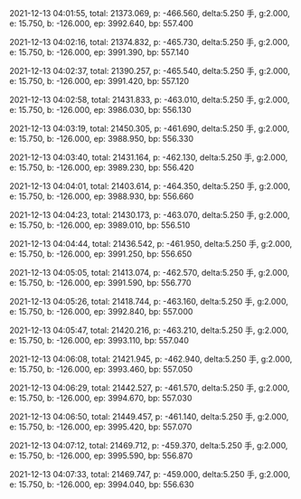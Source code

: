 2021-12-13 04:01:55, total: 21373.069, p: -466.560, delta:5.250 手, g:2.000, e: 15.750, b: -126.000, ep: 3992.640, bp: 557.400

2021-12-13 04:02:16, total: 21374.832, p: -465.730, delta:5.250 手, g:2.000, e: 15.750, b: -126.000, ep: 3991.390, bp: 557.140

2021-12-13 04:02:37, total: 21390.257, p: -465.540, delta:5.250 手, g:2.000, e: 15.750, b: -126.000, ep: 3991.420, bp: 557.120

2021-12-13 04:02:58, total: 21431.833, p: -463.010, delta:5.250 手, g:2.000, e: 15.750, b: -126.000, ep: 3986.030, bp: 556.130

2021-12-13 04:03:19, total: 21450.305, p: -461.690, delta:5.250 手, g:2.000, e: 15.750, b: -126.000, ep: 3988.950, bp: 556.330

2021-12-13 04:03:40, total: 21431.164, p: -462.130, delta:5.250 手, g:2.000, e: 15.750, b: -126.000, ep: 3989.230, bp: 556.420

2021-12-13 04:04:01, total: 21403.614, p: -464.350, delta:5.250 手, g:2.000, e: 15.750, b: -126.000, ep: 3988.930, bp: 556.660

2021-12-13 04:04:23, total: 21430.173, p: -463.070, delta:5.250 手, g:2.000, e: 15.750, b: -126.000, ep: 3989.010, bp: 556.510

2021-12-13 04:04:44, total: 21436.542, p: -461.950, delta:5.250 手, g:2.000, e: 15.750, b: -126.000, ep: 3991.250, bp: 556.650

2021-12-13 04:05:05, total: 21413.074, p: -462.570, delta:5.250 手, g:2.000, e: 15.750, b: -126.000, ep: 3991.590, bp: 556.770

2021-12-13 04:05:26, total: 21418.744, p: -463.160, delta:5.250 手, g:2.000, e: 15.750, b: -126.000, ep: 3992.840, bp: 557.000

2021-12-13 04:05:47, total: 21420.216, p: -463.210, delta:5.250 手, g:2.000, e: 15.750, b: -126.000, ep: 3993.110, bp: 557.040

2021-12-13 04:06:08, total: 21421.945, p: -462.940, delta:5.250 手, g:2.000, e: 15.750, b: -126.000, ep: 3993.460, bp: 557.050

2021-12-13 04:06:29, total: 21442.527, p: -461.570, delta:5.250 手, g:2.000, e: 15.750, b: -126.000, ep: 3994.670, bp: 557.030

2021-12-13 04:06:50, total: 21449.457, p: -461.140, delta:5.250 手, g:2.000, e: 15.750, b: -126.000, ep: 3995.420, bp: 557.070

2021-12-13 04:07:12, total: 21469.712, p: -459.370, delta:5.250 手, g:2.000, e: 15.750, b: -126.000, ep: 3995.590, bp: 556.870

2021-12-13 04:07:33, total: 21469.747, p: -459.000, delta:5.250 手, g:2.000, e: 15.750, b: -126.000, ep: 3994.040, bp: 556.630